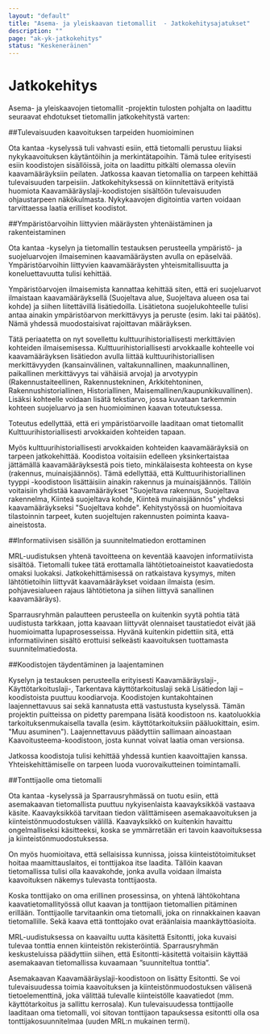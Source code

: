 ```yaml
---
layout: "default"
title: "Asema- ja yleiskaavan tietomallit  - Jatkokehitysajatukset"
description: ""
page: "ak-yk-jatkokehitys"
status: "Keskeneräinen"
---
```

# Jatkokehitys

Asema- ja yleiskaavojen tietomallit -projektin tulosten pohjalta on laadittu seuraavat ehdotukset tietomallin jatkokehitystä varten:

##Tulevaisuuden kaavoituksen tarpeiden huomioiminen

Ota kantaa -kyselyssä tuli vahvasti esiin, että tietomalli perustuu liiaksi nykykaavoituksen käytäntöihin ja merkintätapoihin. Tämä tulee erityisesti esiin koodistojen sisällöissä, joita on laadittu pitkälti olemassa oleviin kaavamääräyksiin peilaten. 
Jatkossa kaavan tietomallia on tarpeen kehittää tulevaisuuden tarpeisiin. Jatkokehityksessä on kiinnitettävä erityistä huomiota Kaavamääräyslaji-koodistojen sisältöön tulevaisuuden ohjaustarpeen näkökulmasta. Nykykaavojen digitointia varten voidaan tarvittaessa laatia erilliset koodistot. 

##Ympäristöarvoihin liittyvien määräysten yhtenäistäminen ja rakenteistaminen

Ota kantaa -kyselyn ja tietomallin testauksen perusteella ympäristö- ja suojeluarvojen ilmaiseminen kaavamääräysten avulla on epäselvää. Ympäristöarvoihin liittyvien kaavamääräysten yhteismitallisuutta ja koneluettavuutta tulisi kehittää. 

Ympäristöarvojen ilmaisemista kannattaa kehittää siten, että eri suojeluarvot ilmaistaan kaavamääräyksellä (Suojeltava alue, Suojeltava alueen osa tai kohde) ja siihen liitettävillä lisätiedoilla. Lisätietona suojelukohteelle tulisi antaa ainakin ympäristöarvon merkittävyys ja peruste (esim. laki tai päätös). Nämä yhdessä muodostaisivat rajoittavan määräyksen.

Tätä periaatetta on nyt sovellettu kulttuurihistoriallisesti merkittävien kohteiden ilmaisemisessa. Kulttuurihistoriallisesti arvokkaalle kohteelle voi kaavamääräyksen lisätiedon avulla liittää kulttuurihistoriallisen merkittävyyden (kansainvälinen, valtakunnallinen, maakunnallinen, paikallinen merkittävyys tai vähäisiä arvoja) ja arvotyypin (Rakennustaiteellinen, Rakennustekninen, Arkkitehtoninen, Rakennushistoriallinen, Historiallinen, Maisemallinen/kaupunkikuvallinen). Lisäksi kohteelle voidaan lisätä tekstiarvo, jossa kuvataan tarkemmin kohteen suojeluarvo ja sen huomioiminen kaavan toteutuksessa. 

Toteutus edellyttää, että eri ympäristöarvoille laaditaan omat tietomallit Kulttuurihistoriallisesti arvokkaiden kohteiden  tapaan.

Myös kulttuurihistoriallisesti arvokkaiden kohteiden kaavamääräyksiä on tarpeen jatkokehittää. Koodistoa voitaisiin edelleen yksinkertaistaa jättämällä kaavamääräyksestä pois tieto, minkälaisesta kohteesta on kyse (rakennus, muinaisjäännös). Tämä edellyttää, että Kulttuurihistoriallinen tyyppi -koodistoon lisättäisiin ainakin rakennus ja muinaisjäännös. Tällöin voitaisiin yhdistää kaavamääräykset "Suojeltava rakennus, Suojeltava rakennelma, Kiinteä suojeltava kohde, Kiinteä muinaisjäännös" yhdeksi kaavamääräykseksi "Suojeltava kohde". Kehitystyössä on huomioitava tilastoinnin tarpeet, kuten suojeltujen rakennusten poiminta kaava-aineistosta.

##Informatiivisen sisällön ja suunnitelmatiedon erottaminen

MRL-uudistuksen yhtenä tavoitteena on keventää kaavojen informatiivista sisältöä. Tietomalli tukee tätä erottamalla lähtötietoaineistot kaavatiedosta omaksi luokaksi. Jatkokehittämisessä on ratkaistava kysymys, miten lähtötietoihin liittyvät kaavamääräykset voidaan ilmaista (esim. pohjavesialueen rajaus lähtötietona ja siihen liittyvä sanallinen kaavamääräys).

Sparrausryhmän palautteen perusteella on kuitenkin syytä pohtia tätä uudistusta tarkkaan, jotta kaavaan liittyvät olennaiset taustatiedot eivät jää huomioimatta lupaprosesseissa. Hyvänä kuitenkin pidettiin sitä, että informatiivinen sisältö erottuisi selkeästi kaavoituksen tuottamasta suunnitelmatiedosta.

##Koodistojen täydentäminen ja laajentaminen

Kyselyn ja testauksen perusteella erityisesti Kaavamääräyslaji-, Käyttötarkoituslaji-, Tarkentava käyttötarkoituslaji sekä Lisätiedon laji –koodistoista puuttuu koodiarvoja. Koodistojen kuntakohtainen laajennettavuus sai sekä kannatusta että vastustusta kyselyssä. Tämän projektin puitteissa on pidetty parempana lisätä koodistoon ns. kaatoluokkia tarkoituksenmukaisella tavalla (esim. käyttötarkoituksiin pääluokittain, esim. "Muu asuminen"). Laajennettavuus päädyttiin sallimaan ainoastaan Kaavoitusteema-koodistoon, josta kunnat voivat laatia oman versionsa.

Jatkossa koodistoja tulisi kehittää yhdessä kuntien kaavoittajien kanssa. Yhteiskehittämiselle on tarpeen luoda vuorovaikutteinen toimintamalli.

##Tonttijaolle oma tietomalli

Ota kantaa -kyselyssä ja Sparrausryhmässä on tuotu esiin, että asemakaavan tietomallista puuttuu nykyisenlaista kaavayksikköä vastaava käsite. Kaavayksikköä tarvitaan tiedon välittämiseen asemakaavoituksen ja kiinteistönmuodostuksen välillä. Kaavayksikkö on kuitenkin havaittu ongelmalliseksi käsitteeksi, koska se ymmärretään eri tavoin kaavoituksessa ja kiinteistönmuodostuksessa. 

On myös huomioitava, että sellaisissa kunnissa, joissa kiinteistötoimitukset hoitaa maamittauslaitos, ei tonttijakoa itse laadita. Tällöin kaavan tietomallissa tulisi olla kaavakohde, jonka avulla voidaan ilmaista kaavoituksen näkemys tulevasta tonttijaosta.

Koska tonttijako on oma erillinen prosessinsa, on yhtenä lähtökohtana kaavatietomallityössä ollut kaavan ja tonttijaon tietomallien pitäminen erillään. Tonttijaolle tarvitaankin oma tietomalli, joka on rinnakkainen kaavan tietomallille. Sekä kaava että tonttojako ovat eräänlaisia maankäyttöasioita.

MRL-uudistuksessa on kaavailtu uutta käsitettä Esitontti, joka kuvaisi tulevaa tonttia ennen kiinteistön rekisteröintiä. Sparrausryhmän keskusteluissa päädyttiin siihen, että Esitontti-käsitettä voitaisiin käyttää asemakaavan tietomallissa kuvaamaan ”suunniteltua tonttia”.

Asemakaavan Kaavamääräyslaji-koodistoon on lisätty Esitontti. Se voi tulevaisuudessa toimia kaavoituksen ja kiinteistönmuodostuksen välisenä tietoelementtinä, joka välittää tulevalle kiinteistölle kaavatiedot (mm. käyttötarkoitus ja sallittu kerrosala). Kun tulevaisuudessa tonttijaolle laaditaan oma tietomalli, voi sitovan tonttijaon tapauksessa esitontti olla osa tonttijakosuunnitelmaa (uuden MRL:n mukainen termi).

